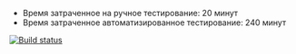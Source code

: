 - Время затраченное на ручное тестирование: 20 минут
- Время затраченное автоматизированное тестирование: 240 минут


[![Build status](https://ci.appveyor.com/api/projects/status/57ntpouy16dmqm34?svg=true)](https://ci.appveyor.com/project/kirmakin/aqa-2-3-2)
